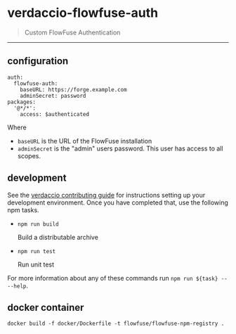 # verdaccio-flowfuse-auth

> Custom FlowFuse Authentication

---

## configuration

```
auth:
  flowfuse-auth:
    baseURL: https://forge.example.com
    adminSecret: password
packages:
  '@*/*':
    access: $authenticated
```

Where

- `baseURL` is the URL of the FlowFuse installation
- `adminSecret` is the "admin" users password. This user has access to all scopes.

## development

See the [verdaccio contributing guide](https://github.com/verdaccio/verdaccio/blob/master/CONTRIBUTING.md) for instructions setting up your development environment.
Once you have completed that, use the following npm tasks.

- `npm run build`

  Build a distributable archive

- `npm run test`

  Run unit test

For more information about any of these commands run `npm run ${task} -- --help`.

## docker container

`docker build -f docker/Dockerfile -t flowfuse/flowfuse-npm-registry .`
